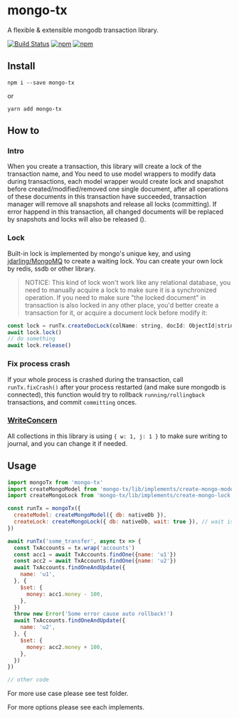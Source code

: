 # mongo-tx
A flexible &amp; extensible mongodb transaction library.

[![Build Status](https://travis-ci.org/zaaack/mongo-tx.svg?branch=master)](https://travis-ci.org/zaaack/mongo-tx) [![npm](https://img.shields.io/npm/v/mongo-tx.svg)]() [![npm](https://img.shields.io/npm/dm/mongo-tx.svg)]()
## Install

`npm i --save mongo-tx`

or

`yarn add mongo-tx`

## How to

### Intro
When you create a transaction, this library will create a lock of the transaction name, and You need to use model wrappers to modify data during transactions, each model wrapper would create lock and snapshot before created/modified/removed one single document, after all operations of these documents in this transaction have succeeded, transaction manager will remove all snapshots and release all locks (committing). If error happend in this transaction, all changed documents will be replaced by snapshots and locks will also be released ().

### Lock
Built-in lock is implemented by mongo's unique key, and using [jdarling/MongoMQ](https://github.com/jdarling/MongoMQ) to create a waiting lock. You can create your own lock by redis, ssdb or other library.
> NOTICE: This kind of lock won't work like any relational database, you need to manually acquire a lock to make sure it is a synchronized operation. If you need to make sure "the locked document" in transaction is also locked in any other place, you'd better create a transaction for it, or acquire a document lock before modify it:
```js
const lock = runTx.createDocLock(colName: string, docId: ObjectId|string)
await lock.lock()
// do something
await lock.release()
```

### Fix process crash
If your whole process is crashed during the transaction, call `runTx.fixCrash()` after your process restarted (and make sure mongodb is connected), this function would try to rollback `running/rollingback` transactions, and commit `committing` onces.

### [WriteConcern](https://docs.mongodb.com/manual/reference/write-concern/)
All collections in this library is using `{ w: 1, j: 1 }` to make sure writing to journal, and you can change it if needed.

## Usage
```js
import mongoTx from 'mongo-tx'
import createMongoModel from 'mongo-tx/lib/implements/create-mongo-model'
import createMongoLock from 'mongo-tx/lib/implements/create-mongo-lock'

const runTx = mongoTx({
  createModel: createMongoModel({ db: nativeDb }),
  createLock: createMongoLock({ db: nativeDb, wait: true }), // wait is true: wait until current release is release instead of throw an error
})

await runTx('some_transfer', async tx => {
  const TxAccounts = tx.wrap('accounts')
  const acc1 = await TxAccounts.findOne({name: 'u1'})
  const acc2 = await TxAccounts.findOne({name: 'u2'})
  await TxAccounts.findOneAndUpdate({
    name: 'u1',
  }, {
    $set: {
      money: acc1.money - 100,
    },
  })
  throw new Error('Some error cause auto rollback!')
  await TxAccounts.findOneAndUpdate({
    name: 'u2',
  }, {
    $set: {
      money: acc2.money + 100,
    },
  })
})

// other code
```

For more use case please see test folder.

For more options  please see each implements.
